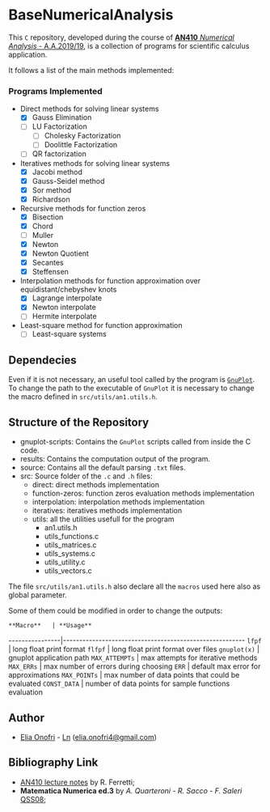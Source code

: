 # BaseNumericalAnalysis

This `C` repository, developed during the course of [**AN410** _Numerical Analysis_ - A.A.2019/19](http://www.mat.uniroma3.it/users/ferretti/bacheca.html), is a collection of programs for scientific calculus application.

It follows a list of the main methods implemented:

### Programs Implemented
  
  - Direct methods for solving linear systems
    - [X] Gauss Elimination
    - [ ] LU Factorization
      - [ ] Cholesky Factorization
      - [ ] Doolittle Factorization
    - [ ] QR factorization
  - Iteratives methods for solving linear systems
    - [X] Jacobi method
    - [X] Gauss-Seidel method
    - [X] Sor method
    - [X] Richardson
  - Recursive methods for function zeros
    - [X] Bisection
    - [X] Chord
    - [ ] Muller
    - [X] Newton
    - [X] Newton Quotient
    - [X] Secantes
    - [X] Steffensen
  - Interpolation methods for function approximation over equidistant/chebyshev knots
    - [X] Lagrange interpolate
    - [X] Newton interpolate
    - [ ] Hermite interpolate
  - Least-square method for function approximation
    - [ ] Least-square systems

## Dependecies

Even if it is not necessary, an useful tool called by the program is [`GnuPlot`](http://www.gnuplot.info).
To change the path to the executable of `GnuPlot` it is necessary to change the macro defined in
`src/utils/an1.utils.h`.

## Structure of the Repository

 - gnuplot-scripts: Contains the `GnuPlot` scripts called from inside the C code.
 - results: Contains the computation output of the program.
 - source: Contains all the default parsing `.txt` files.
 - src: Source folder of the `.c` and `.h` files:
   - direct: direct methods implementation
   - function-zeros: function zeros evaluation methods implementation
   - interpolation: interpolation methods implementation
   - iteratives: iteratives methods implementation
   - utils: all the utilities usefull for the program
     - an1.utils.h
     - utils_functions.c
     - utils_matrices.c
     - utils_systems.c
     - utils_utility.c
     - utils_vectors.c

The file `src/utils/an1.utils.h` also declare all the `macros` used here also as global parameter.

Some of them could be modified in order to change the outputs:

    **Macro**   | **Usage**
----------------|--------------------------------------------------------
 `lfpf`         | long float print format
 `flfpf`        | long float print format over files
 `gnuplot(x)`   | gnuplot application path
 `MAX_ATTEMPTs` | max attempts for iterative methods
 `MAX_ERRs`     | max number of errors during choosing
 `ERR`          | default max error for approximations
 `MAX_POINTs`   | max number of data points that could be evaluated
 `CONST_DATA`   | number of data points for sample functions evaluation


## Author
 - [Elia Onofri](https://github.com/eOnofri04) - [Ln](https://www.linkedin.com/in/elia-onofri-80b403173/) (elia.onofri4@gmail.com)
 
## Bibliography Link
 - [AN410 lecture notes](http://www.mat.uniroma3.it/users/ferretti/corso.pdf) by R. Ferretti;
 - **Matematica Numerica ed.3** by _A. Quarteroni - R. Sacco - F. Saleri_ [QSS08](https://www.researchgate.net/publication/45627395_Matematica_Numerica);
